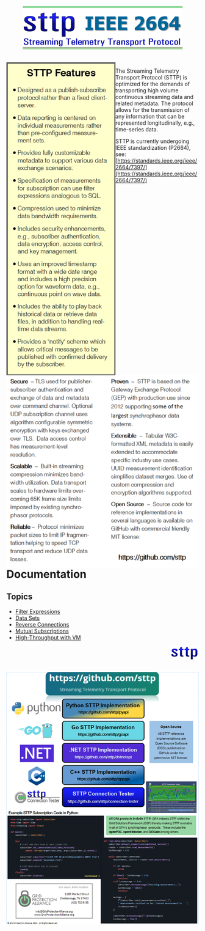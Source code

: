 
<p align="center">
    <img src="img/logo-small.png" alt="STTP Features">
</p>
<br/>

<img align="left" src="img/sttp-features.png" alt="STTP Features">

The Streaming Telemetry Transport Protocol (STTP) is optimized for the demands of transporting high volume continuous streaming data and related metadata.
The protocol allows for the transmission of any information that can be represented longitudinally, e.g., time-series data.

STTP is currently undergoing IEEE standardization (P2664), see: [https://standards.ieee.org/ieee/2664/7397/](https://standards.ieee.org/ieee/2664/7397/)


<br/>
<br/>
<br/>
<img align="right" src="img/sttp-benefits.png" alt="STTP Features">

<br clear="left"/>
<br/>

# Documentation

## Topics

* [Filter Expressions](filter-expressions)
* [Data Sets](data-sets)
* [Reverse Connections](reverse-connections)
* [Mutual Subscriptions](mutual-subscriptions)
* [High-Throughput with VM](vm-with-high-throughput)


<a href="https://github.com/sttp"><img align="right" src="img/sttp.png" alt="STTP"></a>
<br clear="right"/>
<br/>

<p align="center">
    <img src="img/api-promo.png" alt="STTP Reference Implementations">
</p>
